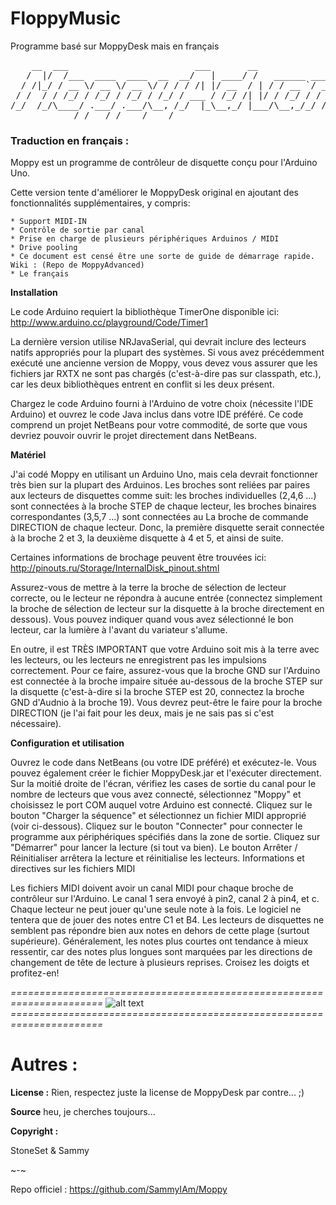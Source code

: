 # FloppyMusic
Programme basé sur MoppyDesk mais en français
<pre>
    __  ___                        ___       __                                __
   /  |/  /___  ____  ____  __  __/   | ____/ /   ______ _____  ________  ____/ /
  / /|_/ / __ \/ __ \/ __ \/ / / / /| |/ __  / | / / __ `/ __ \/ ___/ _ \/ __  / 
 / /  / / /_/ / /_/ / /_/ / /_/ / ___ / /_/ /| |/ / /_/ / / / / /__/  __/ /_/ /  
/_/  /_/\____/ .___/ .___/\__, /_/  |_\__,_/ |___/\__,_/_/ /_/\___/\___/\__,_/   
            /_/   /_/    /____/                                                   v2 </pre>
            
            
            
            
            
### **Traduction en français :**

Moppy est un programme de contrôleur de disquette conçu pour l'Arduino Uno.

Cette version tente d'améliorer le MoppyDesk original en ajoutant des fonctionnalités supplémentaires, y compris:

    * Support MIDI-IN
    * Contrôle de sortie par canal
    * Prise en charge de plusieurs périphériques Arduinos / MIDI
    * Drive pooling
    * Ce document est censé être une sorte de guide de démarrage rapide. Wiki : (Repo de MoppyAdvanced)
    * Le français

__Installation__

Le code Arduino requiert la bibliothèque TimerOne disponible ici: http://www.arduino.cc/playground/Code/Timer1

La dernière version utilise NRJavaSerial, qui devrait inclure des lecteurs natifs appropriés pour la plupart des systèmes. Si vous avez précédemment exécuté une ancienne version de Moppy, vous devez vous assurer que les fichiers jar RXTX ne sont pas chargés (c'est-à-dire pas sur classpath, etc.), car les deux bibliothèques entrent en conflit si les deux présent.

Chargez le code Arduino fourni à l'Arduino de votre choix (nécessite l'IDE Arduino) et ouvrez le code Java inclus dans votre IDE préféré. Ce code comprend un projet NetBeans pour votre commodité, de sorte que vous devriez pouvoir ouvrir le projet directement dans NetBeans.

__Matériel__

J'ai codé Moppy en utilisant un Arduino Uno, mais cela devrait fonctionner très bien sur la plupart des Arduinos. Les broches sont reliées par paires aux lecteurs de disquettes comme suit: les broches individuelles (2,4,6 ...) sont connectées à la broche STEP de chaque lecteur, les broches binaires correspondantes (3,5,7 ...) sont connectées au La broche de commande DIRECTION de chaque lecteur. Donc, la première disquette serait connectée à la broche 2 et 3, la deuxième disquette à 4 et 5, et ainsi de suite.

Certaines informations de brochage peuvent être trouvées ici: http://pinouts.ru/Storage/InternalDisk_pinout.shtml

Assurez-vous de mettre à la terre la broche de sélection de lecteur correcte, ou le lecteur ne répondra à aucune entrée (connectez simplement la broche de sélection de lecteur sur la disquette à la broche directement en dessous). Vous pouvez indiquer quand vous avez sélectionné le bon lecteur, car la lumière à l'avant du variateur s'allume.

En outre, il est TRÈS IMPORTANT que votre Arduino soit mis à la terre avec les lecteurs, ou les lecteurs ne enregistrent pas les impulsions correctement. Pour ce faire, assurez-vous que la broche GND sur l'Arduino est connectée à la broche impaire située au-dessous de la broche STEP sur la disquette (c'est-à-dire si la broche STEP est 20, connectez la broche GND d'Audnio à la broche 19). Vous devrez peut-être le faire pour la broche DIRECTION (je l'ai fait pour les deux, mais je ne sais pas si c'est nécessaire).

__Configuration et utilisation__

Ouvrez le code dans NetBeans (ou votre IDE préféré) et exécutez-le. Vous pouvez également créer le fichier MoppyDesk.jar et l'exécuter directement.
Sur la moitié droite de l'écran, vérifiez les cases de sortie du canal pour le nombre de lecteurs que vous avez connecté, sélectionnez "Moppy" et choisissez le port COM auquel votre Arduino est connecté.
Cliquez sur le bouton "Charger la séquence" et sélectionnez un fichier MIDI approprié (voir ci-dessous).
Cliquez sur le bouton "Connecter" pour connecter le programme aux périphériques spécifiés dans la zone de sortie.
Cliquez sur "Démarrer" pour lancer la lecture (si tout va bien).
Le bouton Arrêter / Réinitialiser arrêtera la lecture et réinitialise les lecteurs.
Informations et directives sur les fichiers MIDI

Les fichiers MIDI doivent avoir un canal MIDI pour chaque broche de contrôleur sur l'Arduino. Le canal 1 sera envoyé à pin2, canal 2 à pin4, et c.
Chaque lecteur ne peut jouer qu'une seule note à la fois.
Le logiciel ne tentera que de jouer des notes entre C1 et B4. Les lecteurs de disquettes ne semblent pas répondre bien aux notes en dehors de cette plage (surtout supérieure).
Généralement, les notes plus courtes ont tendance à mieux ressentir, car des notes plus longues sont marquées par les directions de changement de tête de lecture à plusieurs reprises.
Croisez les doigts et profitez-en!

*======================================================================*
![alt text](https://stoneset.github.io/images/floppymusicprogramm.jpg "Screenshot du programme")
*======================================================================*
# **Autres :**

__License :__
Rien, respectez juste la license de MoppyDesk par contre... ;)

__Source__
heu, je cherches toujours...

__Copyright :__

StoneSet & Sammy

~-~

Repo officiel : https://github.com/SammyIAm/Moppy
